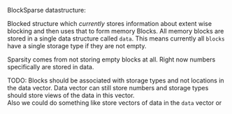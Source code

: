 BlockSparse datastructure: 

Blocked structure which *currently* stores information about extent wise blocking and then uses that to form memory Blocks. 
All memory blocks are stored in a single data structure called `data`. This means currently all `blocks` have a single storage type if they are not empty. 

Sparsity comes from not storing empty blocks at all. Right now numbers specifically are stored in data.

TODO:
  Blocks should be associated with storage types and not locations in the data vector. 
  Data vector can still store numbers and storage types should store views of the data in this vector.  
  Also we could do something like store vectors of data in the `data` vector or 